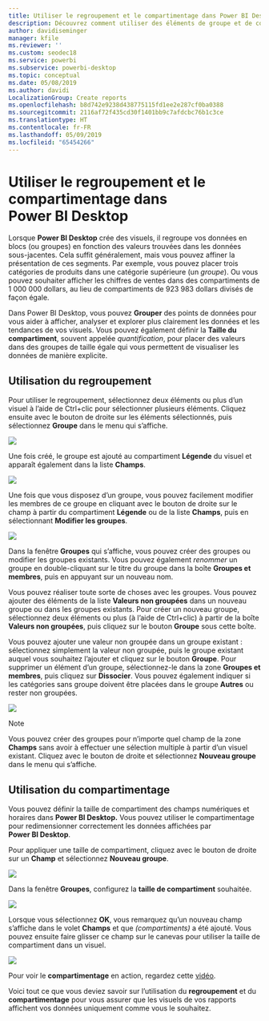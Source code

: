 ```yaml
---
title: Utiliser le regroupement et le compartimentage dans Power BI Desktop
description: Découvrez comment utiliser des éléments de groupe et de compartimentage dans Power BI Desktop
author: davidiseminger
manager: kfile
ms.reviewer: ''
ms.custom: seodec18
ms.service: powerbi
ms.subservice: powerbi-desktop
ms.topic: conceptual
ms.date: 05/08/2019
ms.author: davidi
LocalizationGroup: Create reports
ms.openlocfilehash: b8d742e9238d438775115fd1ee2e287cf0ba0388
ms.sourcegitcommit: 2116af72f435cd30f1401bb9c7afdcbc76b1c3ce
ms.translationtype: HT
ms.contentlocale: fr-FR
ms.lasthandoff: 05/09/2019
ms.locfileid: "65454266"
---
```

# <a name="use-grouping-and-binning-in-power-bi-desktop"></a>Utiliser le regroupement et le compartimentage dans Power BI Desktop
Lorsque **Power BI Desktop** crée des visuels, il regroupe vos données en blocs (ou groupes) en fonction des valeurs trouvées dans les données sous-jacentes. Cela suffit généralement, mais vous pouvez affiner la présentation de ces segments. Par exemple, vous pouvez placer trois catégories de produits dans une catégorie supérieure (un *groupe*). Ou vous pouvez souhaiter afficher les chiffres de ventes dans des compartiments de 1 000 000 dollars, au lieu de compartiments de 923 983 dollars divisés de façon égale.

Dans Power BI Desktop, vous pouvez **Grouper** des points de données pour vous aider à afficher, analyser et explorer plus clairement les données et les tendances de vos visuels. Vous pouvez également définir la **Taille du compartiment**, souvent appelée *quantification*, pour placer des valeurs dans des groupes de taille égale qui vous permettent de visualiser les données de manière explicite.

## <a name="using-grouping"></a>Utilisation du regroupement
Pour utiliser le regroupement, sélectionnez deux éléments ou plus d’un visuel à l’aide de Ctrl+clic pour sélectionner plusieurs éléments. Cliquez ensuite avec le bouton de droite sur les éléments sélectionnés, puis sélectionnez **Groupe** dans le menu qui s’affiche.

![](media/desktop-grouping-and-binning/grouping-binning_1.png)

Une fois créé, le groupe est ajouté au compartiment **Légende** du visuel et apparaît également dans la liste **Champs**.

![](media/desktop-grouping-and-binning/grouping-binning_2.png)

Une fois que vous disposez d’un groupe, vous pouvez facilement modifier les membres de ce groupe en cliquant avec le bouton de droite sur le champ à partir du compartiment **Légende** ou de la liste **Champs**, puis en sélectionnant **Modifier les groupes**.

![](media/desktop-grouping-and-binning/grouping-binning_3.png)

Dans la fenêtre **Groupes** qui s’affiche, vous pouvez créer des groupes ou modifier les groupes existants. Vous pouvez également *renommer* un groupe en double-cliquant sur le titre du groupe dans la boîte **Groupes et membres**, puis en appuyant sur un nouveau nom.

Vous pouvez réaliser toute sorte de choses avec les groupes. Vous pouvez ajouter des éléments de la liste **Valeurs non groupées** dans un nouveau groupe ou dans les groupes existants. Pour créer un nouveau groupe, sélectionnez deux éléments ou plus (à l’aide de Ctrl+clic) à partir de la boîte **Valeurs non groupées**, puis cliquez sur le bouton **Groupe** sous cette boîte.

Vous pouvez ajouter une valeur non groupée dans un groupe existant : sélectionnez simplement la valeur non groupée, puis le groupe existant auquel vous souhaitez l’ajouter et cliquez sur le bouton **Groupe**. Pour supprimer un élément d’un groupe, sélectionnez-le dans la zone **Groupes et membres**, puis cliquez sur **Dissocier**. Vous pouvez également indiquer si les catégories sans groupe doivent être placées dans le groupe **Autres** ou rester non groupées.

![](media/desktop-grouping-and-binning/grouping-binning_4.png)

> [!NOTE]
> Vous pouvez créer des groupes pour n’importe quel champ de la zone **Champs** sans avoir à effectuer une sélection multiple à partir d’un visuel existant. Cliquez avec le bouton de droite et sélectionnez **Nouveau groupe** dans le menu qui s’affiche.

## <a name="using-binning"></a>Utilisation du compartimentage
Vous pouvez définir la taille de compartiment des champs numériques et horaires dans **Power BI Desktop.** Vous pouvez utiliser le compartimentage pour redimensionner correctement les données affichées par **Power BI Desktop**.

Pour appliquer une taille de compartiment, cliquez avec le bouton de droite sur un **Champ** et sélectionnez **Nouveau groupe**.

![](media/desktop-grouping-and-binning/grouping-binning_5.png)

Dans la fenêtre **Groupes**, configurez la **taille de compartiment** souhaitée.

![](media/desktop-grouping-and-binning/grouping-binning_6.png)

Lorsque vous sélectionnez **OK**, vous remarquez qu’un nouveau champ s’affiche dans le volet **Champs** et que *(compartiments)* a été ajouté. Vous pouvez ensuite faire glisser ce champ sur le canevas pour utiliser la taille de compartiment dans un visuel.

![](media/desktop-grouping-and-binning/grouping-binning_7.png)

Pour voir le **compartimentage** en action, regardez cette [vidéo](https://www.youtube.com/watch?v=BRvdZSfO0DY).

Voici tout ce que vous deviez savoir sur l’utilisation du **regroupement** et du **compartimentage** pour vous assurer que les visuels de vos rapports affichent vos données uniquement comme vous le souhaitez.

